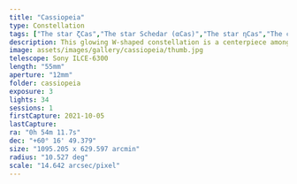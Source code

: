 ```yaml
---
title: "Cassiopeia"
type: Constellation
tags: ["The star ζCas","The star Schedar (αCas)","The star ηCas","The constellation Cassiopeia (Cas)","The star Caph (βCas)","The star Ruchbah (δCas)","NGC281","The star κCas","NGC7789","The star υ2Cas","The star ρCas","The star Navi (γCas)","The star εCas"]
description: This glowing W-shaped constellation is a centerpiece amongst several nebulae and galaxies.s
image: assets/images/gallery/cassiopeia/thumb.jpg
telescope: Sony ILCE-6300
length: "55mm"
aperture: "12mm"
folder: cassiopeia
exposure: 3
lights: 34
sessions: 1
firstCapture: 2021-10-05 
lastCapture:
ra: "0h 54m 11.7s"
dec: "+60° 16' 49.379"
size: "1095.205 x 629.597 arcmin"
radius: "10.527 deg"
scale: "14.642 arcsec/pixel"
---
```

